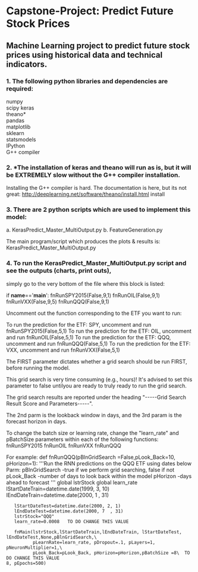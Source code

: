 # Capstone-Project: Predict Future Stock Prices
## Machine Learning project to predict future stock prices using historical data and technical indicators.

 ### 1. The following python libraries and dependencies are required:
  numpy  
  scipy
  keras  
  theano*   
  pandas  
  matplotlib  
  sklearn  
  statsmodels  
  IPython  
  G++ compiler  

 ### 2. *The installation of keras and theano will run as is, but it will be EXTREMELY slow without the G++ compiler installation.
  Installing the G++ compiler is hard.
  The documentation is here, but its not great:
  http://deeplearning.net/software/theano/install.html install

 ### 3. There are 2 python scripts which are used to implement this model:
  a. KerasPredict_Master_MultiOutput.py
  b. FeatureGeneration.py

  The main program/script which produces the plots & results is:
  KerasPredict_Master_MultiOutput.py

 ### 4. To run the KerasPredict_Master_MultiOutput.py script and see the outputs (charts, print outs),
  simply go to the very bottom of the file where this block is listed:

  if __name__=='__main__':
       fnRunSPY2015(False,9,1)
       fnRunOIL(False,9,1)
       fnRunVXX(False,9,5)
      fnRunQQQ(False,9,1)

  Uncomment out the function corresponding to the ETF you want to run:

  To run the prediction for the ETF: SPY, uncomment and run fnRunSPY2015(False,5,1)
  To run the prediction for the ETF: OIL, uncomment and run fnRunOIL(False,5,1)
  To run the prediction for the ETF: QQQ, uncomment and run fnRunQQQ(False,5,1)
  To run the prediction for the ETF: VXX, uncomment and run fnRunVXX(False,5,1)

  The FIRST parameter dictates whether a grid search should be run FIRST, before running the model.

  This grid search is very time consuming (e.g., hours)! It's advised to set this parameter to false untilyou are ready to truly ready   to run the grid search.

  The grid search results are reported under the heading "-----Grid Search Result Score and Parameters-----".

  The 2nd parm is the lookback window in days, and the 3rd param is the forecast horizon in days.

  To change the batch size or learning rate,  change the "learn_rate" and pBatchSize parameters within each of the following functions:
  fnRunSPY2015
  fnRunOIL
  fnRunVXX
  fnRunQQQ

 For example: 
   def fnRunQQQ(pBlnGridSearch =False,pLook_Back=10, pHorizon=1):
       '''Run the RNN predictions on the QQQ ETF using dates below
       Parm: pBlnGridSearch -true if we perform grid searching, false if not
       pLook_Back -number of days to look back within the model
       pHorizon -days ahead to forecast
       '''
        global lstrStock
       global learn_rate
       lStartDateTrain=datetime.date(1999, 3, 10)
       lEndDateTrain=datetime.date(2000, 1  , 31)
   
       lStartDateTest=datetime.date(2000, 2, 1)
       lEndDateTest=datetime.date(2000, 7  , 31)
       lstrStock="QQQ"
       learn_rate=0.0008   TO DO CHANGE THIS VALUE   
    
       fnMain(lstrStock,lStartDateTrain,lEndDateTrain, lStartDateTest,  lEndDateTest,None,pBlnGridSearch,\
              pLearnRate=learn_rate, pDropout=.1, pLayers=1, pNeuronMultiplier=1,\
              pLook_Back=pLook_Back, pHorizon=pHorizon,pBatchSize =8\  TO DO CHANGE THIS VALUE
    8, pEpochs=500)
